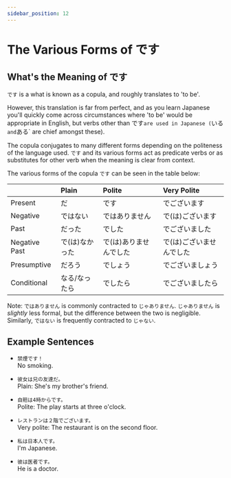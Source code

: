 ```yaml
---
sidebar_position: 12
---
```


# The Various Forms of です

## What's the Meaning of です

`です` is a what is known as a copula, and roughly translates to 'to be'.

However, this translation is far from perfect, and as you learn Japanese you'll quickly come across circumstances where 'to be' would be appropriate in English, but verbs other than  です`are used in Japanese (`いる` and `ある` are chief amongst these).

The copula conjugates to many different forms depending on the politeness of the language used.
`です` and its various forms act as predicate verbs or as substitutes for other verb when the meaning is clear from context.

The various forms of the copula `です` can be seen in the table below:

||Plain|Polite|Very Polite|
|:--|:--|:--|:--|
|Present|だ|です|でございます|
|Negative|ではない|ではありません|で(は)ございます|
|Past|だった|でした|でございました|
|Negative Past|で(は)なかった|で(は)ありませんでした|で(は)ございませんでした|
|Presumptive|だろう|でしょう|でございましょう|
|Conditional|なる/なったら|でしたら|でございましたら|

Note: `ではありません` is commonly contracted to `じゃありません`. `じゃありません` is *slightly* less formal, but the difference between the two is negligible. Similarly, `ではない` is frequently contracted to `じゃない`.

## Example Sentences

- ``禁煙です！``  
  No smoking.

- ``彼女は兄の友達だ。``  
  Plain: She's my brother's friend.

- ``自賠は4時からです。``  
  Polite: The play starts at three o'clock.

- ``レストランは２階でございます。``  
  Very polite: The restaurant is on the second floor.

- ``私は日本人です。``  
  I'm Japanese.

- ``彼は医者です。``  
  He is a doctor.
